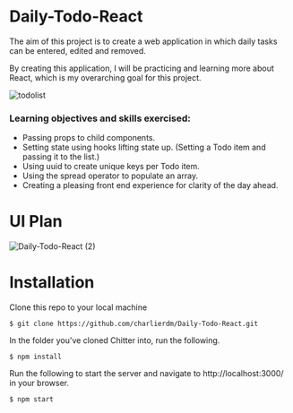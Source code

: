 # Daily-Todo-React

The aim of this project is to create a web application in which daily tasks can be entered, edited and removed.

By creating this application, I will be practicing and learning more about React, which is my overarching goal for this project. 

![todolist](https://user-images.githubusercontent.com/75075773/124944009-e4ea8d80-e004-11eb-9b78-ab1d2da778d1.jpg)


### Learning objectives and skills exercised:

* Passing props to child components. 
* Setting state using hooks lifting state up. (Setting a Todo item and passing it to the list.)
* Using uuid to create unique keys per Todo item. 
* Using the spread operator to populate an array.
* Creating a pleasing front end experience for clarity of the day ahead. 


# UI Plan

![Daily-Todo-React (2)](https://user-images.githubusercontent.com/75075773/124942566-aa342580-e003-11eb-8993-4dd969e7f24d.png)


# Installation

Clone this repo to your local machine
```
$ git clone https://github.com/charlierdm/Daily-Todo-React.git
```
In the folder you've cloned Chitter into, run the following.
```
$ npm install
```
Run the following to start the server and navigate to http://localhost:3000/ in your browser.
```
$ npm start
```

